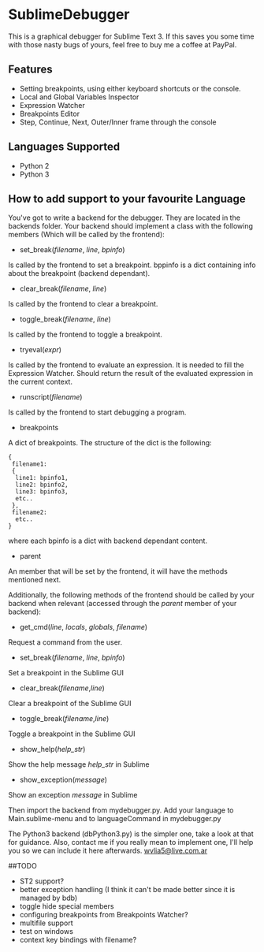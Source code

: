 # SublimeDebugger

This is a graphical debugger for Sublime Text 3.
If this saves you some time with those nasty bugs of yours, feel free to buy me a coffee at PayPal.

## Features

* Setting breakpoints, using either keyboard shortcuts or the console.
* Local and Global Variables Inspector
* Expression Watcher
* Breakpoints Editor
* Step, Continue, Next, Outer/Inner frame through the console

## Languages Supported

* Python 2
* Python 3

## How to add support to your favourite Language

You've got to write a backend for the debugger. They are located in the backends folder.
Your backend should implement a class with the following members (Which will be called by the frontend):

* set_break(*filename*, *line*, *bpinfo*)

 Is called by the frontend to set a breakpoint. bppinfo is a dict containing info about the breakpoint (backend dependant).

* clear_break(*filename*, *line*)

 Is called by the frontend to clear a breakpoint.

* toggle_break(*filename*, *line*)

 Is called by the frontend to toggle a breakpoint.

* tryeval(*expr*)

 Is called by the frontend to evaluate an expression. It is needed to fill the Expression Watcher. Should return the result of the evaluated expression in the current context.

* runscript(*filename*)

 Is called by the frontend to start debugging a program.

* breakpoints

 A dict of breakpoints. The structure of the dict is the following:
 ```
 {
  filename1:
  {
   line1: bpinfo1,
   line2: bpinfo2,
   line3: bpinfo3,
   etc..
  },
  filename2:
   etc..
 }
 ```
where each bpinfo is a dict with backend dependant content.

* parent

 An member that will be set by the frontend, it will have the methods mentioned next.

Additionally, the following methods of the frontend should be called by your backend when relevant (accessed through the *parent* member of your backend):

* get_cmd(*line*, *locals*, *globals*, *filename*)

 Request a command from the user.

* set_break(*filename*, *line*, *bpinfo*)

 Set a breakpoint in the Sublime GUI

* clear_break(*filename*,*line*)

 Clear a breakpoint of the Sublime GUI

* toggle_break(*filename*,*line*)

 Toggle a breakpoint in the Sublime GUI

* show_help(*help_str*)

 Show the help message *help_str* in Sublime

* show_exception(*message*)

 Show an exception *message* in Sublime

Then import the backend from mydebugger.py. Add your language to Main.sublime-menu and to languageCommand in mydebugger.py

The Python3 backend (dbPython3.py) is the simpler one, take a look at that for guidance. Also, contact me if you really mean to implement one, I'll help you so we can include it here afterwards. wvlia5@live.com.ar

##TODO

* ST2 support?
* better exception handling (I think it can't be made better since it is managed by bdb)
* toggle hide special members 
* configuring breakpoints from Breakpoints Watcher?
* multifile support
* test on windows
* context key bindings with filename?